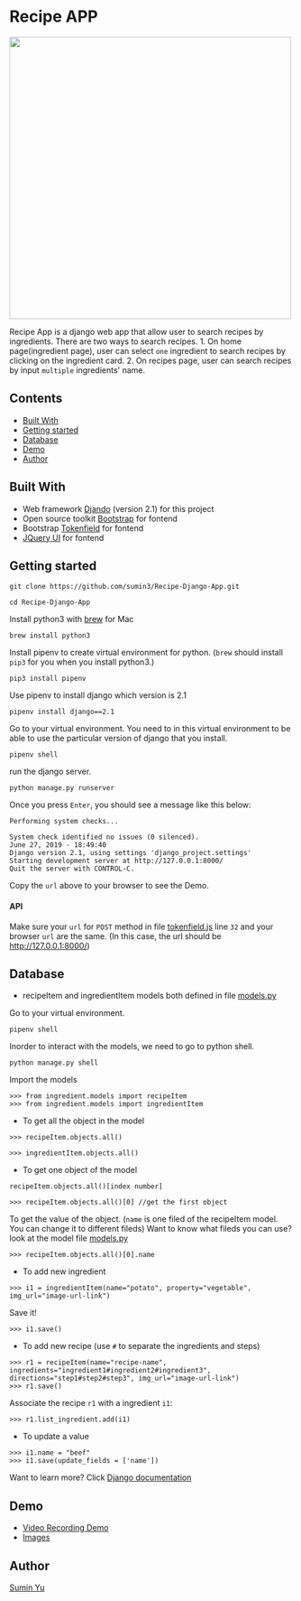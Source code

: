 # Recipe APP

<img  width="500" src="https://i.imgur.com/OMgebh0.png">

Recipe App is a django web app that allow user to search recipes by ingredients. There are two ways to search recipes. 1. On home page(ingredient page), user can select `one` ingredient to search recipes by clicking on the ingredient card. 2. On recipes page, user can search recipes by input `multiple` ingredients' name.  

## Contents
* [Built With](https://github.com/sumin3/Recipe-Django-App#Built-With)
* [Getting started](https://github.com/sumin3/Recipe-Django-App#Getting-started)
* [Database](https://github.com/sumin3/Recipe-Django-App#Database)
* [Demo](https://github.com/sumin3/Recipe-Django-App#Demo)
* [Author](https://github.com/sumin3/Recipe-Django-App#Author)

## Built With
- Web framework [Djando](https://www.djangoproject.com/) (version 2.1) for this project
- Open source toolkit [Bootstrap](https://getbootstrap.com/) for fontend 
- Bootstrap [Tokenfield](http://sliptree.github.io/bootstrap-tokenfield/) for fontend 
- [JQuery UI](https://jqueryui.com/) for fontend 

## Getting started
```
git clone https://github.com/sumin3/Recipe-Django-App.git
```
```
cd Recipe-Django-App
```
Install python3 with [brew](https://brew.sh/) for Mac
```
brew install python3
```
Install pipenv to create virtual environment for python. (`brew` should install `pip3` for you when you install python3.)
```
pip3 install pipenv
```
Use pipenv to install django which version is 2.1
```
pipenv install django==2.1
```
Go to your virtual environment. You need to in this virtual environment to be able to use the particular version of django that you install. 
```
pipenv shell
```
run the django server. 
```
python manage.py runserver
```
Once you press `Enter`, you should see a message like this below:
```
Performing system checks...

System check identified no issues (0 silenced).
June 27, 2019 - 18:49:40
Django version 2.1, using settings 'django_project.settings'
Starting development server at http://127.0.0.1:8000/
Quit the server with CONTROL-C.
```
Copy the `url` above to your browser to see the Demo.

#### API
Make sure your `url` for `POST` method in file [tokenfield.js](https://github.com/sumin3/Recipe-Django-App/blob/master/static/scripts/tokenfield.js) line `32` and your browser `url` are the same. (In this case, the url should be http://127.0.0.1:8000/)

## Database
- recipeItem and ingredientItem models both defined in file [models.py](https://github.com/sumin3/Recipe-Django-App/blob/master/ingredient/models.py)


Go to your virtual environment.
```
pipenv shell
```
Inorder to interact with the models, we need to go to python shell.
```
python manage.py shell
```
Import the models 
```
>>> from ingredient.models import recipeItem
>>> from ingredient.models import ingredientItem
```
- To get all the object in the model
```
>>> recipeItem.objects.all()
```
```
>>> ingredientItem.objects.all()
```
- To get one object of the model
```
recipeItem.objects.all()[index number]

>>> recipeItem.objects.all()[0] //get the first object
```
To get the value of the object. (`name` is one filed of the recipeItem model. You can change it to different fileds) Want to know what fileds you can use?  look at the model file [models.py](https://github.com/sumin3/Recipe-Django-App/blob/master/ingredient/models.py) 
```
>>> recipeItem.objects.all()[0].name
```
- To add new ingredient
```
>>> i1 = ingredientItem(name="potato", property="vegetable", img_url="image-url-link")
```
Save it!
```
>>> i1.save()
```
- To add new recipe (use `#` to separate the ingredients and steps)
```
>>> r1 = recipeItem(name="recipe-name", ingredients="ingredient1#ingredient2#ingredient3", directions="step1#step2#step3", img_url="image-url-link")
>>> r1.save()
```
Associate the recipe `r1` with a ingredient `i1`:
```
>>> r1.list_ingredient.add(i1)
```
- To update a value
```
>>> i1.name = "beef"
>>> i1.save(update_fields = ['name'])
```
Want to learn more? Click [Django documentation](https://docs.djangoproject.com/en/2.2/)

## Demo
- [Video Recording Demo](https://drive.google.com/file/d/1Cn5oVolA8PxOnUtsQ83t5kUif_KrLLdO/view?usp=sharing)
- [Images](https://github.com/sumin3/Recipe-Django-App/tree/master/DemoImages)

## Author
[Sumin Yu](https://github.com/sumin3)